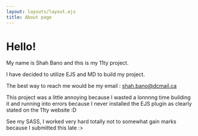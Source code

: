```yaml
---
layout: layouts/layout.ejs
title: About page
---
```


# Hello! 

My name is Shah Bano and this is my 11ty project.

I have decided to utilize EJS and MD to build my project.

The best way to reach me would be my email : shah.bano@dcmail.ca

This project was a little annoying because I wasted a lonnnng time building it and running into errors because I never installed the EJS plugin as clearly stated on the 11ty website :D

See my SASS, I worked very hard totally not to somewhat gain marks because I submitted this late :> 
